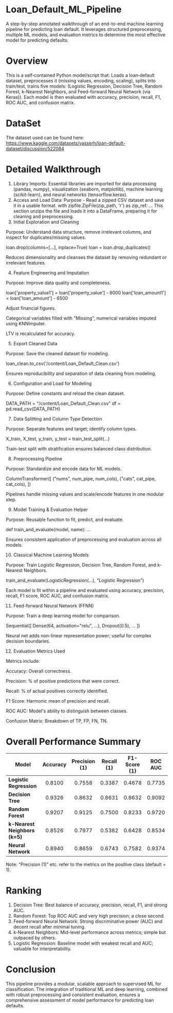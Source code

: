 # Loan_Default_ML_Pipeline
A step-by-step annotated walkthrough of an end-to-end machine learning pipeline for predicting loan default. It leverages structured preprocessing, multiple ML models, and evaluation metrics to determine the most effective model for predicting defaults.

# Overview
This is a self‐contained Python model/script that: Loads a loan‐default dataset, preprocesses it (missing values, encoding, scaling), splits into train/test, trains five models: (Logistic Regression, Decision Tree, Random Forest, k-Nearest Neighbors, and Feed-forward Neural Network (via Keras)). Each model is then evaluated with accuracy, precision, recall, F1, ROC AUC, and confusion matrix.

# DataSet
The dataset used can be found here: https://www.kaggle.com/datasets/yasserh/loan-default-dataset/discussion/522084

# Detailed Walkthrough

1. Library Imports: Essential libraries are imported for data processing (pandas, numpy), visualization (seaborn, matplotlib), machine learning (scikit-learn), and neural networks (tensorflow.keras).
2. Access and Load Data:
Purpose - Read a zipped CSV dataset and save it in a usable format.
with zipfile.ZipFile(zip_path, 'r') as zip_ref:
    ...
This section unzips the file and loads it into a DataFrame, preparing it for cleaning and preprocessing.
3. Initial Exploration and Cleaning

Purpose: Understand data structure, remove irrelevant columns, and inspect for duplicates/missing values.

loan.drop(columns=[...], inplace=True)
loan = loan.drop_duplicates()

Reduces dimensionality and cleanses the dataset by removing redundant or irrelevant features.

4. Feature Engineering and Imputation

Purpose: Improve data quality and completeness.

loan['property_value1'] = loan['property_value'] - 8000
loan['loan_amount1'] = loan['loan_amount'] - 6500

Adjust financial figures.

Categorical variables filled with "Missing", numerical variables imputed using KNNImputer.

LTV is recalculated for accuracy.

5. Export Cleaned Data

Purpose: Save the cleaned dataset for modeling.

loan_clean.to_csv('/content/Loan_Default_Clean.csv')

Ensures reproducibility and separation of data cleaning from modeling.

6. Configuration and Load for Modeling

Purpose: Define constants and reload the clean dataset.

DATA_PATH = "/content/Loan_Default_Clean.csv"
df = pd.read_csv(DATA_PATH)

7. Data Splitting and Column Type Detection

Purpose: Separate features and target; identify column types.

X_train, X_test, y_train, y_test = train_test_split(...)

Train-test split with stratification ensures balanced class distribution.

8. Preprocessing Pipeline

Purpose: Standardize and encode data for ML models.

ColumnTransformer([
    ("nums", num_pipe, num_cols),
    ("cats", cat_pipe, cat_cols),
])

Pipelines handle missing values and scale/encode features in one modular step.

9. Model Training & Evaluation Helper

Purpose: Reusable function to fit, predict, and evaluate.

def train_and_evaluate(model, name):
    ...

Ensures consistent application of preprocessing and evaluation across all models.

10. Classical Machine Learning Models

Purpose: Train Logistic Regression, Decision Tree, Random Forest, and k-Nearest Neighbors.

train_and_evaluate(LogisticRegression(...), "Logistic Regression")

Each model is fit within a pipeline and evaluated using accuracy, precision, recall, F1 score, ROC AUC, and confusion matrix.

11. Feed-forward Neural Network (FFNN)

Purpose: Train a deep learning model for comparison.

Sequential([
    Dense(64, activation="relu", ...),
    Dropout(0.5),
    ...
])

Neural net adds non-linear representation power; useful for complex decision boundaries.

12. Evaluation Metrics Used

Metrics include:

Accuracy: Overall correctness.

Precision: % of positive predictions that were correct.

Recall: % of actual positives correctly identified.

F1 Score: Harmonic mean of precision and recall.

ROC AUC: Model's ability to distinguish between classes.

Confusion Matrix: Breakdown of TP, FP, FN, TN.

# Overall Performance Summary

| Model                         | Accuracy | Precision (1) | Recall (1) | F1-Score (1) | ROC AUC |
| ----------------------------- | :------: | :-----------: | :--------: | :----------: | :-----: |
| **Logistic Regression**       |  0.8100  |     0.7558    |   0.3387   |    0.4678    |  0.7735 |
| **Decision Tree**             |  0.9326  |     0.8632    |   0.8631   |    0.8632    |  0.9092 |
| **Random Forest**             |  0.9207  |     0.9125    |   0.7500   |    0.8233    |  0.9720 |
| **k-Nearest Neighbors (k=5)** |  0.8526  |     0.7977    |   0.5382   |    0.6428    |  0.8534 |
| **Neural Network**            |  0.8940  |     0.8659    |   0.6743   |    0.7582    |  0.9374 |

Note: “Precision (1)” etc. refer to the metrics on the positive class (default = 1).

# Ranking

1. Decision Tree: Best balance of accuracy, precision, recall, F1, and strong AUC.
2. Random Forest: Top ROC AUC and very high precision; a close second.
3. Feed-forward Neural Network: Strong discriminative power (AUC) and decent recall after minimal tuning.
4. k-Nearest Neighbors: Mid-level performance across metrics; simple but outpaced by others.
5. Logistic Regression: Baseline model with weakest recall and AUC; valuable for interpretability.

# Conclusion

This pipeline provides a modular, scalable approach to supervised ML for classification. The integration of traditional ML and deep learning, combined with robust preprocessing and consistent evaluation, ensures a comprehensive assessment of model performance for predicting loan defaults.
